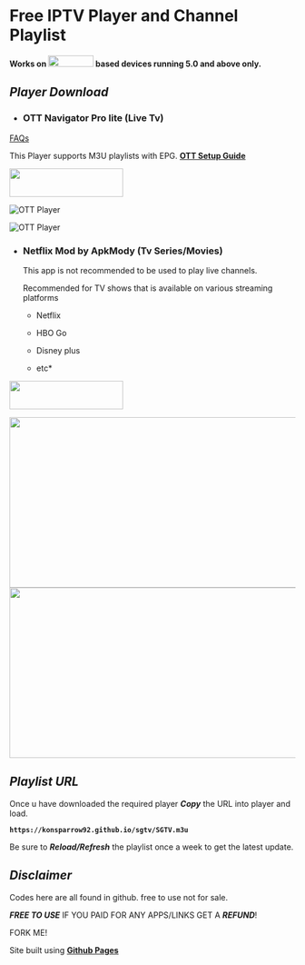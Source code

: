 # Free IPTV Player and Channel Playlist

**Works on <img src="https://www.pngplay.com/wp-content/uploads/2/Android-Logo-Transparent-PNG.png" width="80" height="20"> based devices running 5.0 and above only.**


## *Player Download*

  - ### OTT Navigator Pro lite (Live Tv)
  [FAQs](https://ottnav.github.io/faq.html)
    
This Player supports M3U playlists with EPG. [**OTT Setup Guide**](https://konsparrow92.github.io/sgtv/SETUP.html)
   
[<img src="https://www.mtctutorials.com/wp-content/uploads/2019/04/Download-button-png-GREEN-color-by-mtc-tutorials-2048x574.png" width="200" height="50">](https://drive.google.com/uc?export=download&id=1NlYaoay6-gK5TxJGerGJNFhN9dxhwpk0)

![OTT Player](https://play-lh.googleusercontent.com/06G8NX5ToJcqS6YPv1GR-V4yfwYasXgaxWkZ6k3kASK-GYHsZ7gnEbiFKK460e33Yukp=w720-h310-rw)

![OTT Player](https://play-lh.googleusercontent.com/pwJ9CyW2JB81t8_cACHW24Ez3kT0PmdcwE4soz3G4vgGaTpUuuVIvpMgua7P4vNFPg=w720-h310-rw)


  - ### Netflix Mod by ApkMody (Tv Series/Movies)
    This app is not recommended to be used to play live channels.
    
    Recommended for TV shows that is available on various streaming platforms 
    
      - Netflix 
    
      - HBO Go 
    
      - Disney plus 
    
      - etc*

[<img src="https://www.mtctutorials.com/wp-content/uploads/2019/04/Download-button-png-GREEN-color-by-mtc-tutorials-2048x574.png" width="200" height="50">](https://drive.google.com/uc?export=download&id=1Nw0Kc5ywlzKUwlGL690ylVBy7gWuSNN-)

<img src="https://theleaker.com/wp-content/uploads/2019/05/netflix_logo.0.jpg" width="550" height="300">

<img src="https://apkmodo.net/wp-content/uploads/2019/12/netflix-7-54-0-pro-4k-unlocked-0MovkIpp.jpg" width="550" height="300">


## ***Playlist URL***

Once u have downloaded the required player ***Copy*** the URL into player and load.

**`https://konsparrow92.github.io/sgtv/SGTV.m3u`**

Be sure to ***Reload/Refresh*** the playlist once a week to get the latest update.


## ***Disclaimer***

Codes here are all found in github. free to use not for sale.

***FREE TO USE*** IF YOU PAID FOR ANY APPS/LINKS GET A ***REFUND***!

FORK ME!

Site built using [**Github Pages**](https://github.com)
